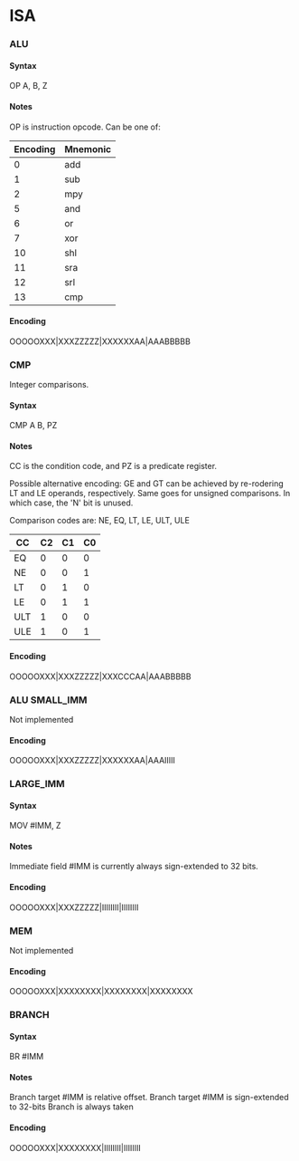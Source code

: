 ISA
===

### ALU

#### Syntax

OP A, B, Z

#### Notes

OP is instruction opcode. Can be one of:

| Encoding | Mnemonic |
| -------- | -------- |
| 0        | add      |
| 1        | sub      |
| 2        | mpy      |
| 5        | and      |
| 6        | or       |
| 7        | xor      |
| 10       | shl      |
| 11       | sra      |
| 12       | srl      |
| 13       | cmp      |

#### Encoding

OOOOOXXX|XXXZZZZZ|XXXXXXAA|AAABBBBB

### CMP

Integer comparisons.

#### Syntax

CMP A <CC> B, PZ

#### Notes

CC is the condition code, and PZ is a predicate register.

Possible alternative encoding: GE and GT can be achieved by re-rodering LT and
LE operands, respectively. Same goes for unsigned comparisons. In which case,
the 'N' bit is unused.

Comparison codes are: NE, EQ, LT, LE, ULT, ULE

| CC  |  C2 |  C1 |  C0 |
| --- | --- | --- | --- |
| EQ  |  0  |  0  |  0  |
| NE  |  0  |  0  |  1  |
| LT  |  0  |  1  |  0  |
| LE  |  0  |  1  |  1  |
| ULT |  1  |  0  |  0  |
| ULE |  1  |  0  |  1  |

#### Encoding

OOOOOXXX|XXXZZZZZ|XXXCCCAA|AAABBBBB

### ALU SMALL_IMM

Not implemented

#### Encoding

OOOOOXXX|XXXZZZZZ|XXXXXXAA|AAAIIIII

### LARGE_IMM

#### Syntax

MOV #IMM, Z

#### Notes

Immediate field #IMM is currently always sign-extended to 32 bits.

#### Encoding

OOOOOXXX|XXXZZZZZ|IIIIIIII|IIIIIIII

### MEM

Not implemented

#### Encoding

OOOOOXXX|XXXXXXXX|XXXXXXXX|XXXXXXXX

### BRANCH

#### Syntax

BR #IMM

#### Notes

Branch target #IMM is relative offset.
Branch target #IMM is sign-extended to 32-bits
Branch is always taken

#### Encoding

OOOOOXXX|XXXXXXXX|IIIIIIII|IIIIIIII
